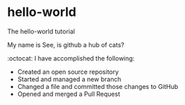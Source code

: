 # hello-world
The hello-world tutorial

My name is See, is github a hub of cats?

:octocat: 
I have accomplished the following:
- Created an open source repository
- Started and managed a new branch
- Changed a file and committed those changes to GitHub
- Opened and merged a Pull Request
